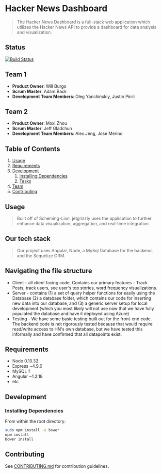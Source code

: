 # Hacker News Dashboard

> The Hacker News Dashboard is a full-stack web application which utilizes the Hacker News API to provide a dashboard for data analysis and visualization.

## Status
[![Build Status](https://travis-ci.org/jetgrizzly/hndash.svg)](https://travis-ci.org/jetgrizzly/hndash)

## Team 1

  - __Product Owner__: Will Burgo
  - __Scrum Master__: Adam Back 
  - __Development Team Members__: Oleg Yanchinskiy, Justin Pinili

## Team 2

- __Product Owner__: Moxi Zhou
- __Scrum Master__: Jeff Gladchun
- __Development Team Members__: Alex Jeng, Jose Merino

## Table of Contents

1. [Usage](#Usage)
1. [Requirements](#requirements)
1. [Development](#development)
    1. [Installing Dependencies](#installing-dependencies)
    1. [Tasks](#tasks)
1. [Team](#team)
1. [Contributing](#contributing)

## Usage

> Built off of Scheming-Lion, jetgrizzly uses the application to further enhance data visualization, aggregation, and real-time integration. 

## Our tech stack

> Our project uses Angular, Node, a MySql Database for the backend, and the Sequelize ORM.

## Navigating the file structure

* Client - all client facing code. Contains our primary features - Track Posts, track users, see user's top stories, word frequency visualizations.
* Server - contains (1) a set of query helper functions for easily using the Database (2) a database folder, which contains our code for inserting new data into our database, and (3) a generic server setup for local development (which you most likely will not use now that we have fully populated the database and have it deployed using Azure)
* Testing - We have some basic testing built out for the front-end code. The backend code is not rigorously tested because that would require read/write access to HN's own database, but we have tested this informally and have confirmed that all datapoints exist.

## Requirements

- Node 0.10.32
- Express ~4.9.0
- MySQL ?
- Angular ~1.2.18
- etc

## Development

### Installing Dependencies

From within the root directory:

```sh
sudo npm install -g bower
npm install
bower install
```

## Contributing

See [CONTRIBUTING.md](CONTRIBUTING.md) for contribution guidelines.
